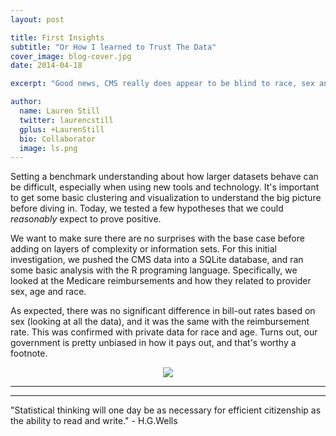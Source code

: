 ```yaml
---
layout: post

title: First Insights
subtitle: "Or How I learned to Trust The Data"
cover_image: blog-cover.jpg
date: 2014-04-18

excerpt: "Good news, CMS really does appear to be blind to race, sex and gender in reimbursement rates.  TL;DR We found what we expected. Go us!"

author:
  name: Lauren Still
  twitter: laurencstill
  gplus: +LaurenStill 
  bio: Collaborator
  image: ls.png
---
```


Setting a benchmark understanding about how larger datasets behave can be difficult, especially when using new tools and technology. It's important to get some basic clustering and visualization to understand the big picture before diving in.  Today, we tested a few hypotheses that we could _reasonably_ expect to prove positive.  

We want to make sure there are no surprises with the base case before adding on layers of complexity or information sets.  For this initial investigation, we pushed the CMS data into a SQLite database, and ran some basic analysis with the R programing language.  Specifically, we looked at the Medicare reimbursements and how they related to provider sex, age and race. 

As expected, there was no significant difference in bill-out rates based on sex (looking at all the data), and it was the same with the reimbursement rate. This was confirmed with private data for race and age. Turns out, our government is pretty unbiased in how it pays out, and that's worthy a footnote.  



<div align="center"><img src="/images/mcrdemo.png"></div>



<hr>
<hr>
"Statistical thinking will one day be as necessary for efficient citizenship as the ability to read and write." - H.G.Wells